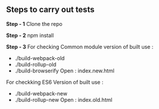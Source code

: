 Steps to carry out tests
--------------------------------

**Step - 1**
Clone the repo


**Step - 2**
npm install

**Step - 3**
For checking Common module version of built
use : 
  - ./build-webpack-old
  - ./build-rollup-old
  - ./build-browserify
Open :
  index.new.html

For checkking ES6 Version of built
use :
  - ./build-webpack-new
  - ./build-rollup-new
Open :
  index.old.html





